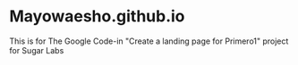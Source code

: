 # Mayowaesho.github.io
This is for The Google Code-in "Create a landing page for Primero1" project for Sugar Labs
